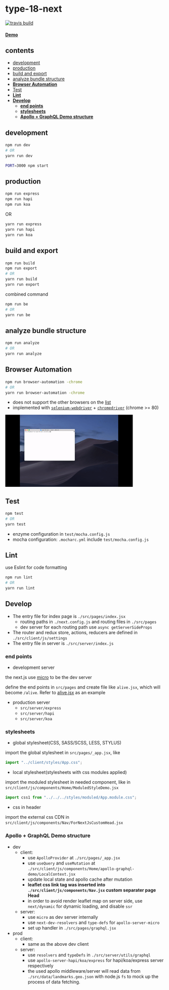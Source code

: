<h1>type-18-next</h1>

[![travis build][travis build]][travis build-url]

#### [Demo](https://type-18-next.vercel.app/)

<h2>contents</h2>

- [development](#development)
- [production](#production)
- [build and export](#build-and-export)
- [analyze bundle structure](#analyze-bundle-structure)
- [**Browser Automation**](#browser-automation)
- [Test](#test)
- [**Lint**](#lint)
- [**Develop**](#develop)
  - [**end points**](#end-points)
  - [**stylesheets**](#stylesheets)
  - [**Apollo + GraphQL Demo structure**](#apollo--graphql-demo-structure)

## development
```bash
npm run dev
# OR
yarn run dev
```

```bash
PORT=3000 npm start
```

## production

```bash
npm run express
npm run hapi
npm run koa
```

OR

```bash
yarn run express
yarn run hapi
yarn run koa
```


## build and export

```bash
npm run build
npm run export
# OR
yarn run build
yarn run export
```
combined command
```bash
npm run be
# OR
yarn run be
```

## analyze bundle structure
```bash
npm run analyze
# OR
yarn run analyze
```

## **Browser Automation**

```bash
npm run browser-automation -chrome
# OR
yarn run browser-automation -chrome
```

- does not support the other browsers on the [list](https://www.selenium.dev/selenium/docs/api/javascript/module/selenium-webdriver/lib/capabilities_exports_Browser.html)
- implemented with [`selenium-webdriver`](https://www.npmjs.com/package/selenium-webdriver) + [`chromedriver`](https://www.npmjs.com/package/chromedriver) (chrome >= 80)

<img src="./doc/images/yarn-ba.gif" alt="demo browser automation" width="80%"/>

## Test

```bash
npm test
# OR
yarn test
```
- enzyme configuration in `test/mocha.config.js`
- mocha configuration: `.mocharc.yml` include `test/mocha.config.js`

## **Lint**

use Eslint for code formatting

```bash
npm run lint
# OR
yarn run lint
```

## **Develop**
- The entry file for index page is `./src/pages/index.jsx`
  - routing paths in `./next.config.js` and routing files in `./src/pages`
  - dev server for each routing path use `async getServerSideProps`
- The router and redux store, actions, reducers are defined in `./src/client/js/settings`
- The entry file in server is `./src/server/index.js`

### **end points**

- development server

the next.js use [micro](https://www.npmjs.com/package/micro) to be the dev server

define the end points in `src/pages` and create file like `alive.jsx`, which will become `/alive`. Refer to [alive.jsx](./src/pages/alive.jsx) as an example

- production server
  - `src/server/express`
  - `src/server/hapi`
  - `src/server/koa`

### **stylesheets**

- global stylesheet(CSS, SASS/SCSS, LESS, STYLUS)

import the global stylesheet in `src/pages/_app.jsx`, like

```jsx
import "../client/styles/App.css";
```

- local stylesheet(stylesheets with css modules applied)

import the moduled stylesheet in needed component, like in `src/client/js/components/Home/ModuledStyleDemo.jsx`

```jsx
import css1 from "../../../styles/moduled/App.module.css";
```

- css in header

import the external css CDN in `src/client/js/components/Nav/ForNextJsCustomHead.jsx`

### **Apollo + GraphQL Demo structure**

- dev
  - client: 
    - use `ApolloProvider` at `./src/pages/_app.jsx`
    - use `useQuery` and `useMutation` at `./src/client/js/components/Home/apollo-graphql-demo/LocalContext.jsx`
    - update local state and apollo cache after mutation
    - **leaflet css link tag was inserted into `./src/client/js/components/Nav.jsx` custom separater page Head**
    - in order to avoid render leaflet map on server side, use `next/dynamic` for dynamic loading, and disable `ssr`
  - server: 
    - use `micro` as dev server internally
    - use `next-dev-resolvers` and `type-defs` for `apollo-server-micro`
    - set up handler in `./src/pages/graphql.jsx`
- prod
  - client: 
    - same as the above dev client
  - server: 
    - use `resolvers` and `typeDefs` in `./src/server/utils/graphql`
    - use `apollo-server-hapi/koa/express` for hapi/koa/express server respectively
    - the used apollo middleware/server will read data from `./src/data/landmarks.geo.json` with node.js `fs` to mock up the process of data fetching.

[travis build]: https://travis-ci.org/1846689910/type-18-next.svg?branch=master
[travis build-url]: https://travis-ci.org/1846689910/type-18-next
